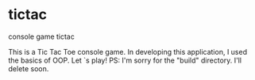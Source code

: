 # tictac
console game tictac

This is a Tic Tac Toe console game. 
In developing this application, I used the basics of OOP. 
Let `s play!
PS: I'm sorry for the "build" directory. I'll delete soon.
